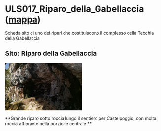 # ULS017_Riparo_della_Gabellaccia ([mappa](https://umap.openstreetmap.fr/it/map/uls017_riparo_della_gabellaccia_1075582))
Scheda sito di uno dei ripari che costituiscono il complesso della Tecchia della Gabellaccia

## Sito: Riparo della Gabellaccia
[<img src='/vignettes/h4yygB44.jpg' width='250'/>](/vignettes/h4yygB44.jpg) 

**Grande riparo sotto roccia lungo il sentiero per Castelpoggio, con molta roccia affiorante nella porzione centrale **
